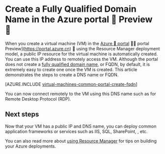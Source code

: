 <properties
   pageTitle="Create FQDN for a VM in Azure portal | Microsoft Azure"
   description="Learn how to create a Fully Qualified Domain Name or FQDN for a Resource Manager based virtual machine in the Azure portal."
   services="virtual-machines-windows"
   documentationCenter=""
   authors="iainfoulds"
   manager="timlt"
   editor="tysonn"
   tags="azure-resource-manager"/>

<tags
	ms.service="virtual-machines-windows"
	ms.date="06/07/2016"
	wacn.date=""/>

# Create a Fully Qualified Domain Name in the Azure portal  Preview 
When you create a virtual machine (VM) in the [Azure  portal](https://portal.azure.com)  portal Preview](https://portal.azure.cn)  using the Resource Manager deployment model, a public IP resource for the virtual machine is automatically created. You can use this IP address to remotely access the VM. Although the portal does not create a [fully qualified domain name](https://en.wikipedia.org/wiki/Fully_qualified_domain_name), or FQDN, by default, it is extremely easy to create one once the VM is created. This article demonstrates the steps to create a DNS name or FQDN.

[AZURE.INCLUDE [virtual-machines-common-portal-create-fqdn](../includes/virtual-machines-common-portal-create-fqdn.md)]

You can now connect remotely to the VM using this DNS name such as for Remote Desktop Protocol (RDP).

## Next steps
Now that your VM has a public IP and DNS name, you can deploy common application frameworks or services such as IIS, SQL, SharePoint, , etc.

You can also read more about [using Resource Manager](/documentation/articles/resource-group-overview/) for tips on building your Azure deployments.